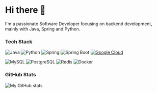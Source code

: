 # Hi there 👋

I'm a passionate Software Developer focusing on backend development, mainly with Java, Spring and Python.

### Tech Stack

![Java](https://img.shields.io/badge/Java-FFFFFF?style=for-the-badge)
![Python](https://img.shields.io/badge/Python-FFFFFF?style=for-the-badge&logoColor=000000)
![Spring](https://img.shields.io/badge/Spring-6DB33F?style=for-the-badge&logo=spring&logoColor=white)
![Spring Boot](https://img.shields.io/badge/Spring%20Boot-6DB33F?style=for-the-badge&logo=springboot&logoColor=white)
[![Google Cloud](https://img.shields.io/badge/Google%20Cloud-FFFFFF?style=for-the-badge&logo=google-cloud&logoColor=000000)](https://cloud.google.com/)

![MySQL](https://img.shields.io/badge/MySQL-4479A1?style=for-the-badge&logo=mysql&logoColor=white)
![PostgreSQL](https://img.shields.io/badge/PostgreSQL-336791?style=for-the-badge&logo=postgresql&logoColor=white)
![Redis](https://img.shields.io/badge/Redis-DC382D?style=for-the-badge&logo=redis&logoColor=white)
![Docker](https://img.shields.io/badge/Docker-2496ED?style=for-the-badge&logo=docker&logoColor=white)



### GitHub Stats
![My GitHub stats](https://github-readme-stats.vercel.app/api?username=Akillot&show_icons=true&theme=classical)

